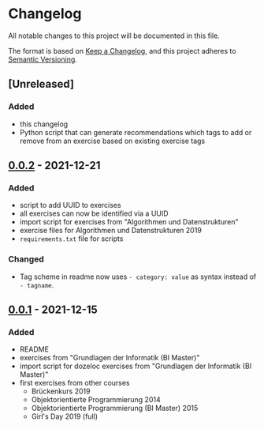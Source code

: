 # Changelog

All notable changes to this project will be documented in this file.

The format is based on [Keep a Changelog](https://keepachangelog.com/en/1.0.0/),
and this project adheres to [Semantic Versioning](https://semver.org/spec/v2.0.0.html).

## [Unreleased]

### Added

- this changelog
- Python script that can generate recommendations which tags to add or remove from an exercise based on existing exercise tags

## [0.0.2] - 2021-12-21

### Added

- script to add UUID to exercises
- all exercises can now be identified via a UUID
- import script for exercises from "Algorithmen und Datenstrukturen"
- exercise files for Algorithmen und Datenstrukturen 2019
- `requirements.txt` file for scripts

### Changed

- Tag scheme in readme now uses `- category: value` as syntax instead of `- tagname`.

## [0.0.1] - 2021-12-15

### Added

- README
- exercises from "Grundlagen der Informatik (BI Master)"
- import script for dozeloc exercises from "Grundlagen der Informatik (BI Master)"
- first exercises from other courses
  - Brückenkurs 2019
  - Objektorientierte Programmierung 2014
  - Objektorientierte Programmierung (BI Master) 2015
  - Girl's Day 2019 (full)

[0.0.2]: https://github.com/cschoel/exercise-heap/compare/v0.0.1...v0.0.2
[0.0.1]: https://github.com/cschoel/exercise-heap/releases/tag/v0.0.1
